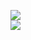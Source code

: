 [![](https://img.shields.io/badge/Made%20With-Github%20Spray-lightgrey.svg?style=for-the-badge&logo=github)](https://github.com/Annihil/github-spray#19576)  
[![](https://i.imgur.com/2DrTn0Z.gif)](https://github.com/Annihil/github-spray)